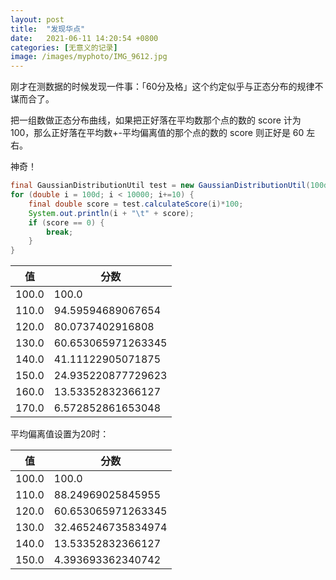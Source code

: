 ```yaml
---
layout: post
title:  "发现华点"
date:   2021-06-11 14:20:54 +0800
categories: [无意义的记录]
image: /images/myphoto/IMG_9612.jpg
---
```

刚才在测数据的时候发现一件事：「60分及格」这个约定似乎与正态分布的规律不谋而合了。

把一组数做正态分布曲线，如果把正好落在平均数那个点的数的 score 计为 100，那么正好落在平均数+-平均偏离值的那个点的数的 score 则正好是 60 左右。

神奇！

```java
final GaussianDistributionUtil test = new GaussianDistributionUtil(100d, 30d);
for (double i = 100d; i < 10000; i+=10) {
    final double score = test.calculateScore(i)*100;
    System.out.println(i + "\t" + score);
    if (score == 0) {
        break;
    }
}
```
  
  
| 值 | 分数 |
| ---- | ---- |
| 100.0	| 100.0 |
| 110.0	| 94.59594689067654 |
| 120.0	| 80.0737402916808 |
| 130.0	| 60.653065971263345 |
| 140.0	| 41.11122905071875 |
| 150.0	| 24.935220877729623 |
| 160.0	| 13.53352832366127 |
| 170.0	| 6.572852861653048 |



平均偏离值设置为20时：  

|值|分数|
| ---- | ---- |
|100.0	|100.0|
|110.0	|88.24969025845955|
|120.0	|60.653065971263345|
|130.0	|32.465246735834974|
|140.0	|13.53352832366127|
|150.0	|4.393693362340742|

